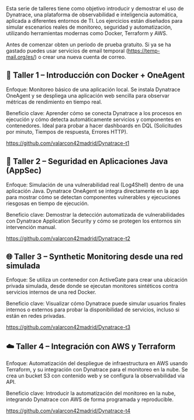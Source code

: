 Esta serie de talleres tiene como objetivo introducir y demostrar el uso de Dynatrace, una plataforma de observabilidad e inteligencia automática, aplicada a diferentes entornos de TI. Los ejercicios están diseñados para simular escenarios reales de monitoreo, seguridad y automatización, utilizando herramientas modernas como Docker, Terraform y AWS.

Antes de comenzar obten un período de prueba gratuito. Si ya se ha gastado puedes usar servicios de email temporal (https://temp-mail.org/es/) o crear una nueva cuenta de correo.

## 🧪 Taller 1 – Introducción con Docker + OneAgent
Enfoque:
Monitoreo básico de una aplicación local.
Se instala Dynatrace OneAgent y se despliega una aplicación web sencilla para observar métricas de rendimiento en tiempo real.

Beneficio clave:
Aprender cómo se conecta Dynatrace a los procesos en ejecución y cómo detecta automáticamente servicios y componentes en contenedores. Ideal para probar a hacer dashboards en DQL (Solicitudes por minuto, Tiempos de respuesta, Errores HTTP).


https://github.com/valarcon42madrid/Dynatrace-t1



## 🔐 Taller 2 – Seguridad en Aplicaciones Java (AppSec)
Enfoque:
Simulación de una vulnerabilidad real (Log4Shell) dentro de una aplicación Java.
Dynatrace OneAgent se integra directamente en la app para mostrar cómo se detectan componentes vulnerables y ejecuciones riesgosas en tiempo de ejecución.

Beneficio clave:
Demostrar la detección automatizada de vulnerabilidades con Dynatrace Application Security y cómo se protegen los entornos sin intervención manual.


https://github.com/valarcon42madrid/Dynatrace-t2



## 🌐 Taller 3 – Synthetic Monitoring desde una red simulada
Enfoque:
Se utiliza un contenedor con ActiveGate para crear una ubicación privada simulada, desde donde se ejecutan monitores sintéticos contra servicios internos de una red Docker.

Beneficio clave:
Visualizar cómo Dynatrace puede simular usuarios finales internos o externos para probar la disponibilidad de servicios, incluso si están en redes privadas.


https://github.com/valarcon42madrid/Dynatrace-t3

## ☁️ Taller 4 – Integración con AWS y Terraform
Enfoque:
Automatización del despliegue de infraestructura en AWS usando Terraform, y su integración con Dynatrace para el monitoreo en la nube.
Se crea un bucket S3 con contenido web y se configura la observabilidad vía API.

Beneficio clave:
Introducir la automatización del monitoreo en la nube, integrando Dynatrace con AWS de forma programada y reproducible.


https://github.com/valarcon42madrid/Dynatrace-t4
